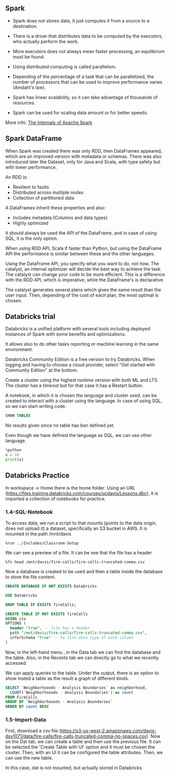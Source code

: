 ## Spark

- Spark does not stores data, it just computes it from a source to a destination.

- There is a driver that distributes data to be computed by the executors, who actually perform the work.
- More executors does not always mean faster processing, an equilibrium must be found.

- Using distributed computing is called parallelism.
- Depending of the percentage of a task that can be parallelized, the number of processors that can be used to improve performance varies (Amdahl's law).
- Spark has linear scalability, so it can take advantage of thousands of resources.

- Spark can be used for scaling data amount or for better speeds.

More info: [The Internals of Apache Spark](https://books.japila.pl/apache-spark-internals/)

## Spark DataFrame

When Spark was created there was only RDD, then DataFrames appeared, which are an improved version with metadata or schemas. There was also introduced later the Dataset, only for Java and Scala, with type safety but with lower performance.

An RDD is:

- Resilient to faults
- Distributed across multiple nodes
- Collection of partitioned data

A DataFrames inherit these properties and also:

- Includes metadata (Columns and data types)
- Highly optimized

It should always be used the API of the DataFrame, and in case of using SQL, it is the only option.

When using RDD API, Scala if faster than Python, but using the DataFrame API the performance is similar between these and the other languages.

Using the DataFrame API, you specify what you want to do, not how. The catalyst, an internal optimizer will decide the best way to achieve the task. The catalyst can change your code to be more efficient. This is a difference with the RDD API, which is imperative, while the DataFrame's is declarative.

The catalyst generates several plans which gives the same result than the user input. Then, depending of the cost of each plan, the most optimal is chosen.

## Databricks trial

Databricks is a unified platform with several tools including deployed instances of Spark with some benefits and optimizations.

It allows also to do other tasks reporting or machine learning in the same environment.

Databricks Community Edition is a free version to try Databricks. When logging and having to choose a cloud provider, select "Get started with Community Edition" at the bottom.

Create a cluster using the highest runtime version with both ML and LTS. The cluster has a timeout but for that case it has a Restart button.

A notebook, in which it is chosen the language and cluster used, can be created to interact with a cluster using the language. In case of using SQL, so we can start writing code.

```SQL
SHOW TABLES
```

No results given since no table has ben defined yet.

Even though we have defined the language as SQL, we can use other language.

```python
%python
x = 10
print(x)
```

## Databricks Practice

In workspace -> Home there is the home folder.  Using an URL (https://files.training.databricks.com/courses/ucdavis/Lessons.dbc), it is imported a collection of notebooks for practice.

### 1.4-SQL-Notebook

To access data, we run a script to that mounts (points to the data origin, does not upload it) a dataset, specifically an S3 bucket in AWS. It is mounted in the path /mnt/davis

```
%run ../Includes/Classroom-Setup
```

We can see a preview of a file. It can be see that the file has a header

```
%fs head /mnt/davis/fire-calls/fire-calls-truncated-comma.csv
```

Now a database is created to be used and then a table inside the database to store the file content.

```sql
CREATE DATABASE IF NOT EXISTS Databricks
```

```sql
USE Databricks
```

```sql
DROP TABLE IF EXISTS fireCalls;

CREATE TABLE IF NOT EXISTS fireCalls
USING csv
OPTIONS (
  header "true", -- file has a header
  path "/mnt/davis/fire-calls/fire-calls-truncated-comma.csv",
  inferSchema "true" -- to find data type of each column
)
```

Now, in the left-hand menu , in the Data tab we can find the database and the table. Also, in the Recents tab we can directly go to what we recently accessed.

We can apply queries to the table. Under the output, there is an option to show insted a table as the result a graph of different kinds.

```sql
SELECT `Neighborhooods - Analysis Boundaries` as neighborhood, 
  COUNT(`Neighborhooods - Analysis Boundaries`) as count 
FROM FireCalls 
GROUP BY `Neighborhooods - Analysis Boundaries`
ORDER BY count DESC
```

### 1.5-Import-Data

First, download a csv file (https://s3-us-west-2.amazonaws.com/davis-dsv1071/data/fire-calls/fire-calls-truncated-comma-no-spaces.csv). Now on the Dat tab, we can create a table and then use the previous file. It can be selected the 'Create Table with UI' option and it must be chosen the cluster. Then, with an UI it can be configured the table attributes. Then, we can use the new table.

In this case, dat is not mounted, but actually stored in Databricks.


